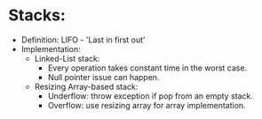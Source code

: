 # Stacks:
* Definition: LIFO - 'Last in first out'
* Implementation:
    * Linked-List stack:
        * Every operation takes constant time in the worst case.
        * Null pointer issue can happen.
    * Resizing Array-based stack:
        * Underflow: throw exception if pop from an empty stack.
        * Overflow: use resizing array for array implementation.
